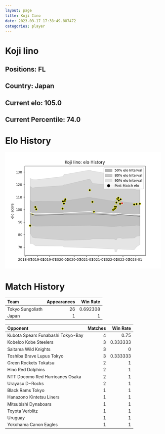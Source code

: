 ```yaml
---  
layout: page  
title: Koji Iino  
date: 2023-03-17 17:38:49.887472  
categories: player  
---
```

# Koji Iino

## Positions: FL

## Country: Japan

## Current elo: 105.0

## Current Percentile: 74.0

# Elo History


![elo history](history_KojiIino.png)
# Match History


| Team             |   Appearances |   Win Rate |
|:-----------------|--------------:|-----------:|
| Tokyo Sungoliath |            26 |   0.692308 |
| Japan            |             1 |   1        |

| Opponent                          |   Matches |   Win Rate |
|:----------------------------------|----------:|-----------:|
| Kubota Spears Funabashi Tokyo-Bay |         4 |   0.75     |
| Kobelco Kobe Steelers             |         3 |   0.333333 |
| Saitama Wild Knights              |         3 |   0        |
| Toshiba Brave Lupus Tokyo         |         3 |   0.333333 |
| Green Rockets Tokatsu             |         2 |   1        |
| Hino Red Dolphins                 |         2 |   1        |
| NTT Docomo Red Hurricanes Osaka   |         2 |   1        |
| Urayasu D-Rocks                   |         2 |   1        |
| Black Rams Tokyo                  |         1 |   1        |
| Hanazono Kintetsu Liners          |         1 |   1        |
| Mitsubishi Dynaboars              |         1 |   1        |
| Toyota Verblitz                   |         1 |   1        |
| Uruguay                           |         1 |   1        |
| Yokohama Canon Eagles             |         1 |   1        |